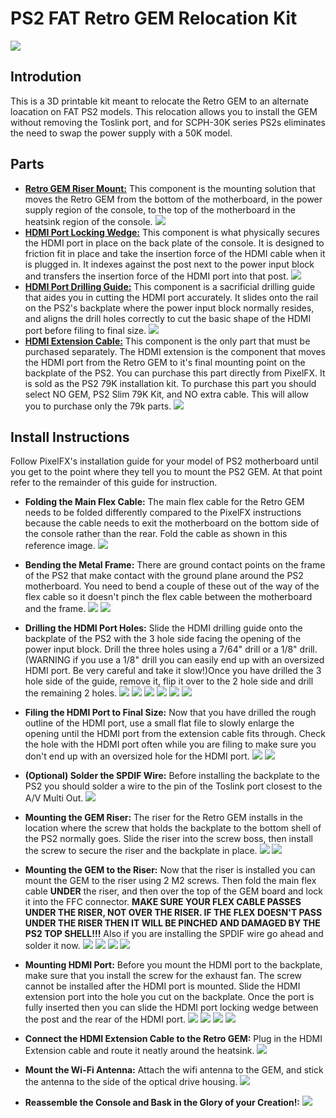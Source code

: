 # PS2 FAT Retro GEM Relocation Kit
![](./doc/PGRK1.png)

## Introdution

This is a 3D printable kit meant to relocate the Retro GEM to an alternate loacation on FAT PS2 models. This relocation allows you to install the GEM without removing the Toslink port, and for SCPH-30K series PS2s eliminates the need to swap the power supply with a 50K model.

## Parts

- **[Retro GEM Riser Mount:](./stl/Retro_GEM_PS2_Fat_Relocation_Riser.stl)**
This component is the mounting solution that moves the Retro GEM from the bottom of the motherboard, in the power supply region of the console, to the top of the motherboard in the heatsink region of the console.
![](./doc/PGRK27.png)
- **[HDMI Port Locking Wedge:](./stl/Retro_GEM_PS2_Fat_Relocation_HDMI_Port_Locking_Wedge.stl)**
  This component is what physically secures the HDMI port in place on the back plate of the console. It is designed to friction fit in place and take the insertion force of the HDMI cable when it is plugged in. It indexes against the post next to the power input block and transfers the insertion force of the HDMI port into that post.
![](./doc/PGRK28.png)
- **[HDMI Port Drilling Guide:](./stl/Retro_GEM_PS2_Fat_Relocation_HDMI_Drilling_Jig.stl)**
    This component is a sacrificial drilling guide that aides you in cutting the HDMI port accurately. It slides onto the rail on the PS2's backplate where the power input block normally resides, and aligns the drill holes correctly to cut the basic shape of the HDMI port before filing to final size.
![](./doc/PGRK30.png)
- **[HDMI Extension Cable:](https://www.pixelfx.co/product-page/ps2-slim-hdmi)**
    This component is the only part that must be purchased separately. The HDMI extension is the component that moves the HDMI port from the Retro GEM to it's final mounting point on the backplate of the PS2. You can purchase this part directly from PixelFX. It is sold as the PS2 79K installation kit. To purchase this part you should select NO GEM, PS2 Slim 79K Kit, and NO extra cable. This will allow you to purchase only the 79k parts. 
	![](./doc/PGRK29.png)

## Install Instructions

Follow PixelFX's installation guide for your model of PS2 motherboard until you get to the point where they tell you to mount the PS2 GEM. At that point refer to the remainder of this guide for instruction.

- **Folding the Main Flex Cable:**
The main flex cable for the Retro GEM needs to be folded differently compared to the PixelFX instructions because the cable needs to exit the motherboard on the bottom side of the console rather than the rear. Fold the cable as shown in this reference image.
![](./doc/PGRK2.png)
- **Bending the Metal Frame:**
There are ground contact points on the frame of the PS2 that make contact with the ground plane around the PS2 motherboard. You need to bend a couple of these out of the way of the flex cable so it doesn't pinch the flex cable between the motherboard and the frame.
![](./doc/PGRK3.png)
![](./doc/PGRK4.png)
- **Drilling the HDMI Port Holes:**
Slide the HDMI drilling guide onto the backplate of the PS2 with the 3 hole side facing the opening of the power input block. Drill the three holes using a 7/64" drill or a 1/8" drill. (WARNING if you use a 1/8" drill you can easily end up with an oversized HDMI port. Be very careful and take it slow!)Once you have drilled the 3 hole side of the guide, remove it, flip it over to the 2 hole side and drill the remaining 2 holes.
![](./doc/PGRK5.png)
![](./doc/PGRK6.png)
![](./doc/PGRK7.png)
![](./doc/PGRK8.png)
![](./doc/PGRK9.png)
![](./doc/PGRK10.png)
- **Filing the HDMI Port to Final Size:**
Now that you have drilled the rough outline of the HDMI port, use a small flat file to slowly enlarge the opening until the HDMI port from the extension cable fits through. Check the hole with the HDMI port often while you are filing to make sure you don't end up with an oversized hole for the HDMI port.
![](./doc/PGRK11.png)
![](./doc/PGRK12.png)

- **(Optional) Solder the SPDIF Wire:**
Before installing the backplate to the PS2 you should solder a wire to the pin of the Toslink port closest to the A/V Multi Out.
![](./doc/PGRK13.png)

- **Mounting the GEM Riser:**
The riser for the Retro GEM installs in the location where the screw that holds the backplate to the bottom shell of the PS2 normally goes. Slide the riser into the screw boss, then install the screw to secure the riser and the backplate in place.
![](./doc/PGRK14.png)
![](./doc/PGRK15.png)

- **Mounting the GEM to the Riser:**
Now that the riser is installed you can mount the GEM to the riser using 2 M2 screws. Then fold the main flex cable **UNDER** the riser, and then over the top of the GEM board and lock it into the FFC connector. **MAKE SURE YOUR FLEX CABLE PASSES UNDER THE RISER, NOT OVER THE RISER. IF THE FLEX DOESN'T PASS UNDER THE RISER THEN IT WILL BE PINCHED AND DAMAGED BY THE PS2 TOP SHELL!!!** Also if you are installing the SPDIF wire go ahead and solder it now.
![](./doc/PGRK16.png)
![](./doc/PGRK17.png)
![](./doc/PGRK18.png)
![](./doc/PGRK19.png)

- **Mounting HDMI Port:**
Before you mount the HDMI port to the backplate, make sure that you install the screw for the exhaust fan. The screw cannot be installed after the HDMI port is mounted. Slide the HDMI extension port into the hole you cut on the backplate. Once the port is fully inserted then you can slide the HDMI port locking wedge between the post and the rear of the HDMI port.
![](./doc/PGRK20.png)
![](./doc/PGRK21.png)
![](./doc/PGRK22.png)
![](./doc/PGRK23.png)

- **Connect the HDMI Extension Cable to the Retro GEM:**
Plug in the HDMI Extension cable and route it neatly around the heatsink.
![](./doc/PGRK24.png)

- **Mount the Wi-Fi Antenna:**
Attach the wifi antenna to the GEM, and stick the antenna to the side of the optical drive housing.
![](./doc/PGRK25.png)

- **Reassemble the Console and Bask in the Glory of your Creation!:**
![](./doc/PGRK26.png)
